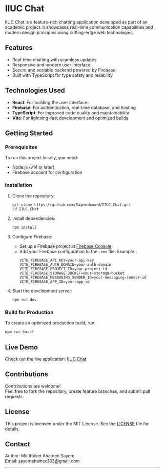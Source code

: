 # IIUC Chat  

IIUC Chat is a feature-rich chatting application developed as part of an academic project. It showcases real-time communication capabilities and modern design principles using cutting-edge web technologies.  

## Features  
- Real-time chatting with seamless updates  
- Responsive and modern user interface  
- Secure and scalable backend powered by Firebase  
- Built with TypeScript for type safety and reliability  

## Technologies Used  
- **React**: For building the user interface  
- **Firebase**: For authentication, real-time database, and hosting  
- **TypeScript**: For improved code quality and maintainability  
- **Vite**: For lightning-fast development and optimized builds  

## Getting Started  

### Prerequisites  
To run this project locally, you need:  
- Node.js (v14 or later)  
- Firebase account for configuration  

### Installation  
1. Clone the repository:  
   ```bash  
   git clone https://github.com/Sayemahamed/IIUC_Chat.git  
   cd IIUC_Chat  
   ```  

2. Install dependencies:  
   ```bash  
   npm install  
   ```  

3. Configure Firebase:  
   - Set up a Firebase project at [Firebase Console](https://console.firebase.google.com).  
   - Add your Firebase configuration to the `.env` file. Example:  
     ```env  
     VITE_FIREBASE_API_KEY=your-api-key  
     VITE_FIREBASE_AUTH_DOMAIN=your-auth-domain  
     VITE_FIREBASE_PROJECT_ID=your-project-id  
     VITE_FIREBASE_STORAGE_BUCKET=your-storage-bucket  
     VITE_FIREBASE_MESSAGING_SENDER_ID=your-messaging-sender-id  
     VITE_FIREBASE_APP_ID=your-app-id  
     ```  

4. Start the development server:  
   ```bash  
   npm run dev  
   ```  

### Build for Production  
To create an optimized production build, run:  
```bash  
npm run build  
```  

## Live Demo  
Check out the live application: [IIUC Chat](https://iiucchat.web.app/)  

## Contributions  
Contributions are welcome!  
Feel free to fork the repository, create feature branches, and submit pull requests.  

## License  
This project is licensed under the MIT License. See the [LICENSE](https://github.com/Sayemahamed/IIUC_Chat/blob/main/LICENSE) file for details.  

## Contact  
Author: Md Iftaker Ahamed Sayem  
Email: [sayemahamed183@gmail.com](mailto:sayemahamed183@gmail.com)  

---
